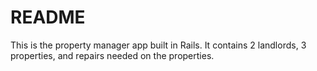 # README
This is the property manager app built in Rails.
It contains 2 landlords, 3 properties, and repairs needed on the properties.
